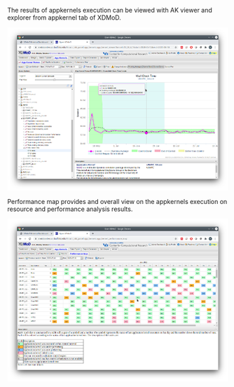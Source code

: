 The results of appkernels execution can be viewed with AK viewer
and explorer from appkernel tab of XDMoD.

![ak_viewer](assets/images/ak_viewer_small.png)

Performance map provides and overall view on the appkernels execution on resource and performance analysis results.

![ak_performance_map](assets/images/performance_map_small.png)
